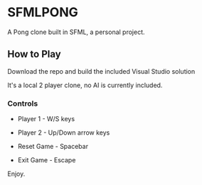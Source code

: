 # SFMLPONG
A Pong clone built in SFML, a personal project.


## How to Play 
Download the repo and build the included Visual Studio solution

It's a local 2 player clone, no AI is currently included.

### Controls

* Player 1 - W/S keys

* Player 2 - Up/Down arrow keys

* Reset Game - Spacebar

* Exit Game - Escape

Enjoy.
